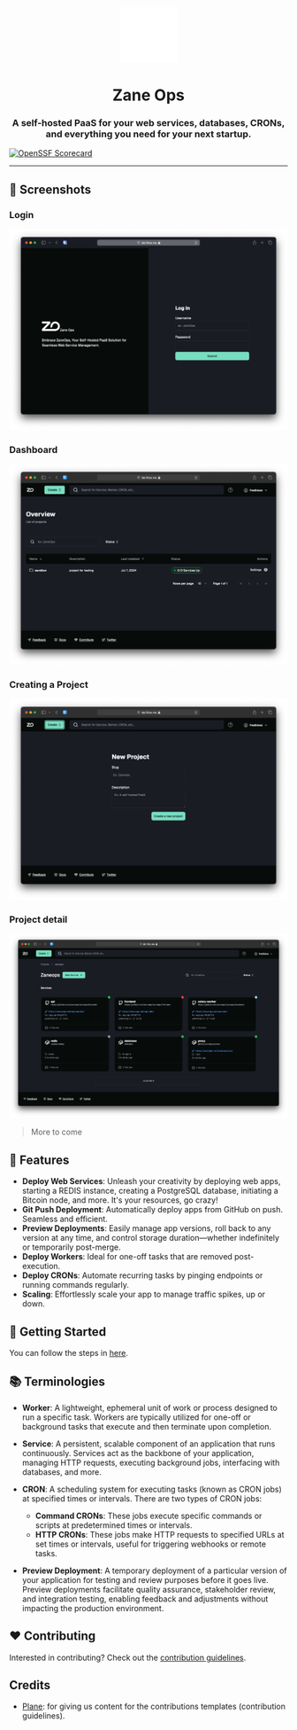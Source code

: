 <p align="center">
  <picture>
    <source media="(prefers-color-scheme: dark)" srcset="images/ZaneOps-SYMBOL-WHITE.svg">
    <source media="(prefers-color-scheme: light)" srcset="./images/ZaneOps-SYMBOL-BLACK.svg">
    <img src="./images/ZaneOps-SYMBOL-WHITE.svg" alt="Zane logo"  height="100" />
  </picture>
</p>

# <div align="center">Zane Ops</div>

### <div align="center">A self-hosted PaaS for your web services, databases, CRONs, and everything you need for your next startup.</div>

[![OpenSSF Scorecard](https://api.securityscorecards.dev/projects/github.com/zane-ops/zane-ops/badge)](https://securityscorecards.dev/viewer/?uri=github.com/zane-ops/zane-ops)

---

## 📸 Screenshots

### Login

<p align="center">
  <picture>
    <source media="(prefers-color-scheme: dark)" srcset="./images/login-dark.png">
    <source media="(prefers-color-scheme: light)" srcset="./images/login-light.png">
    <img src="./images/login-dark.png" alt="Login page" />
  </picture>
</p>

### Dashboard

<p align="center">
  <picture>
    <source media="(prefers-color-scheme: dark)" srcset="./images/dashboard-dark.png">
    <source media="(prefers-color-scheme: light)" srcset="./images/dashboard-light.png">
    <img src="./images/dashboard-dark.png" alt="Login page" />
  </picture>
</p>

### Creating a Project

<p align="center">
  <picture>
    <source media="(prefers-color-scheme: dark)" srcset="./images/create-project-dark.png">
    <source media="(prefers-color-scheme: light)" srcset="./images/create-project-light.png">
    <img src="./images/create-project-dark.png" alt="Login page" />
  </picture>
</p>

### Project detail

<p align="center">
  <picture>
    <source media="(prefers-color-scheme: dark)" srcset="./images/project-detail-dark.png">
    <source media="(prefers-color-scheme: light)" srcset="./images/project-detail-light.png">
    <img src="./images/project-detail-dark.png" alt="Login page" />
  </picture>
</p>

> More to come

## 🚀 Features

- **Deploy Web Services**: Unleash your creativity by deploying web apps, starting a REDIS instance, creating a
  PostgreSQL database, initiating a Bitcoin node, and more. It's your resources, go crazy!
- **Git Push Deployment**: Automatically deploy apps from GitHub on push. Seamless and efficient.
- **Preview Deployments**: Easily manage app versions, roll back to any version at any time, and control storage
  duration—whether indefinitely or temporarily post-merge.
- **Deploy Workers**: Ideal for one-off tasks that are removed post-execution.
- **Deploy CRONs**: Automate recurring tasks by pinging endpoints or running commands regularly.
- **Scaling**: Effortlessly scale your app to manage traffic spikes, up or down.

## 🍙 Getting Started

You can follow the steps in [here](./docs/deploying.md).

## 📚 Terminologies

- **Worker**: A lightweight, ephemeral unit of work or process designed to run a specific task. Workers are typically
  utilized for one-off or background tasks that execute and then terminate upon completion.

- **Service**: A persistent, scalable component of an application that runs continuously. Services act as the backbone
  of your application, managing HTTP requests, executing background jobs, interfacing with databases, and more.

- **CRON**: A scheduling system for executing tasks (known as CRON jobs) at specified times or intervals. There are two
  types of CRON jobs:
    - **Command CRONs**: These jobs execute specific commands or scripts at predetermined times or intervals.
    - **HTTP CRONs**: These jobs make HTTP requests to specified URLs at set times or intervals, useful for triggering
      webhooks or remote tasks.

- **Preview Deployment**: A temporary deployment of a particular version of your application for testing and review
  purposes before it goes live. Preview deployments facilitate quality assurance, stakeholder review, and integration
  testing, enabling feedback and adjustments without impacting the production environment.

## ❤️ Contributing

Interested in contributing? Check out the [contribution guidelines](./CONTRIBUTING.md).

## Credits

- [Plane](https://github.com/makeplane/plane): for giving us content for the contributions templates (contribution
  guidelines).
